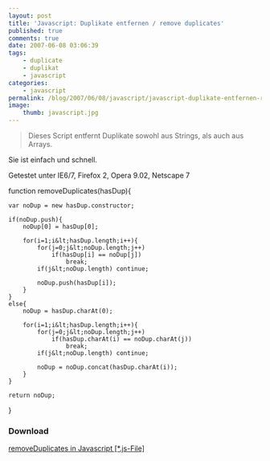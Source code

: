 ```yaml
---
layout: post
title: 'Javascript: Duplikate entfernen / remove duplicates'
published: true
comments: true
date: 2007-06-08 03:06:39
tags:
    - duplicate
    - duplikat
    - javascript
categories:
    - javascript
permalink: /blog/2007/06/08/javascript/javascript-duplikate-entfernen-remove-duplicates
image:
    thumb: javascript.jpg
---
```

> Dieses Script entfernt Duplikate sowohl aus Strings, als auch aus Arrays.



Sie ist einfach und schnell.
  
Getestet unter IE6/7, Firefox 2, Opera 9.02, Netscape 7

function removeDuplicates(hasDup){
	
	var noDup = new hasDup.constructor;
	
	if(noDup.push){
		noDup[0] = hasDup[0];
	
		for(i=1;i&lt;hasDup.length;i++){
			for(j=0;j&lt;noDup.length;j++)
				if(hasDup[i] == noDup[j])
					break;
			if(j&lt;noDup.length) continue;
			
			noDup.push(hasDup[i]);
		}
	}
	else{
		noDup = hasDup.charAt(0);
			
		for(i=1;i&lt;hasDup.length;i++){
			for(j=0;j&lt;noDup.length;j++)
				if(hasDup.charAt(i) == noDup.charAt(j))
					break;
			if(j&lt;noDup.length) continue;
	
			noDup = noDup.concat(hasDup.charAt(i));
		}
	}
	
	return noDup;
}

### Download

[removeDuplicates in Javascript [*.js-File]][1]

 [1]: http://mediavrog.net/blog/wp-content/uploads/2007/06/duplicate2.js "removeDuplicates in Javascript [*.js-File]"